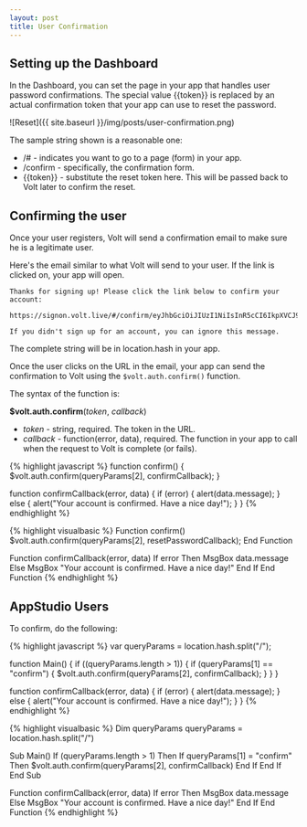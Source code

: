 ```yaml
---
layout: post
title: User Confirmation
---
```


## Setting up the Dashboard

In the Dashboard, you can set the page in your app that handles user password confirmations. The special value {{token}} is replaced by an actual confirmation token that your app can use to reset the password.

![Reset]({{ site.baseurl }}/img/posts/user-confirmation.png)

The sample string shown is a reasonable one:

* /# - indicates you want to go to a page (form) in your app.
* /confirm - specifically, the confirmation form.
* &#123;&#123;token}} - substitute the reset token here. This will be passed back to Volt later to confirm the reset.

## Confirming the user

Once your user registers, Volt will send a confirmation email to make sure he is a legitimate user. 

Here's the email similar to what Volt will send to your user. If the link is clicked on, your app will open. 

```
Thanks for signing up! Please click the link below to confirm your account:

https://signon.volt.live/#/confirm/eyJhbGciOiJIUzI1NiIsInR5cCI6IkpXVCJ9.eyJpYXQiOjE0NzUxNjE3OTcsImV4cCI6MTQ3NTIwNDk5NywiYXVkIjoiL2FwaS9hdXRoL2NvbmZpcm0iLCJpc3MiOiJzaWdub24udm9sdC5saXZlIiwic3ViIjoiN2J2aTR6In0.EkJz1uL3Uo59PPa24bQN2ctXZY4LRwiAVH00kvFpNN0

If you didn't sign up for an account, you can ignore this message.
```

The complete string will be in location.hash in your app. 

Once the user clicks on the URL in the email, your app can send the confirmation to Volt using the `$volt.auth.confirm()` function.

The syntax of the function is:

**$volt.auth.confirm**(*token*, *callback*)

* *token* - string, required. The token in the URL.
* *callback* - function(error, data), required. The function in your app to call when the request to Volt is complete (or fails).

<div class="code-tabs" data-languages="JavaScript,BASIC">

{% highlight javascript %}
function confirm() {
    $volt.auth.confirm(queryParams[2], confirmCallback);
}

function confirmCallback(error, data) {
    if (error) {
        alert(data.message);
    } else {
        alert("Your account is confirmed. Have a nice day!");
    }
}
{% endhighlight %}

{% highlight visualbasic %}
Function confirm() 
    $volt.auth.confirm(queryParams[2], resetPasswordCallback);
End Function

Function confirmCallback(error, data)
  If error Then
    MsgBox data.message
  Else
    MsgBox "Your account is confirmed. Have a nice day!"
  End If
End Function
{% endhighlight %}

</div>

## AppStudio Users

To confirm, do the following:

<div class="code-tabs" data-languages="JavaScript,BASIC">

{% highlight javascript %}
var queryParams = location.hash.split("/");

function Main() {
    if ((queryParams.length > 1)) {
        if (queryParams[1] == "confirm") {
            $volt.auth.confirm(queryParams[2], confirmCallback);
        }
    }
}

function confirmCallback(error, data) {
    if (error) {
        alert(data.message);
    } else {
        alert("Your account is confirmed. Have a nice day!");
    }
}
{% endhighlight %}

{% highlight visualbasic %}
Dim queryParams
queryParams = location.hash.split("/")

Sub Main()
  If (queryParams.length > 1) Then
    If queryParams[1] = "confirm" Then
      $volt.auth.confirm(queryParams[2], confirmCallback)
    End If
  End If
End Sub

Function confirmCallback(error, data)
  If error Then
    MsgBox data.message
  Else
    MsgBox "Your account is confirmed. Have a nice day!"
  End If
End Function
{% endhighlight %}

</div>


